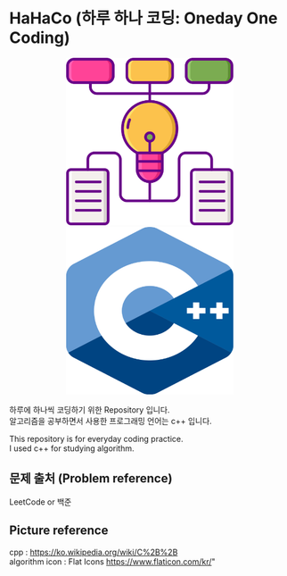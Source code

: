 # HaHaCo (하루 하나 코딩: Oneday One Coding)  

<p align="center"> 
<img src="./algorithm.png" width="300" height="300">
<img src="./cpppicture.png" width="300" height="300">
</p>

하루에 하나씩 코딩하기 위한 Repository 입니다.  
알고리즘을 공부하면서 사용한 프로그래밍 언어는 c++ 입니다.  

This repository is for everyday coding practice.  
I used c++ for studying algorithm.  

## 문제 출처 (Problem reference)
LeetCode or 백준  

## Picture reference  
cpp : https://ko.wikipedia.org/wiki/C%2B%2B  
algorithm icon : Flat Icons https://www.flaticon.com/kr/"  